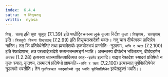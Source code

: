 ```yaml
---
index:  6.4.4
sutra:  न तिसृचतसृ
vritti:  nyasa
---
```


`तिसृ, चतसृ` इति `सुपां सुलुक्` (7.1.39) इति षष्ठीद्विवचनस्य लुकं कृत्वा निर्देशः कृतः। `तिसृणाम्, चतसृणाम्` इति। `त्रिचतुरोः स्त्रियां तिसृचतसृ` (7.2.99) इति तिसृचतस्रादेशौ भवतः। ननु चात्र दीर्घत्वस्य प्राप्तिरेव नास्ति। तत् किं प्रतिषेधेनेति? तथा ह्यत्रादेशयोः कृतयोरुभयं प्राप्नोति--नुडागमः, `अचि र ऋतः` (7.2.100) इति रेफादेशश्च, तत्र परत्वाद्रेफादेशे सत्यनजन्तमङ्गं भवति। अजन्तस्य दीर्घत्वेन भवितव्यम्, दीर्घग्रहणेन `अचश्च` (1.2.28) इत्यस्या उपस्थापितत्वादित्यत आह--`इदमेव` इत्यादि। यद्यत्र रेफादेशः स्यादयं प्रतिषेधो न कृतः स्यात्, कृतश्च, तस्मादयं प्रतिषेधो ज्ञापयति--`अचि र ऋतः` (7.2.100) इत्यस्मात् पूर्वविप्रतिषेधेन नुडागमो भवतीति। तेन `नुमचिरऋत ज्वद्भावेभ्यो नुड् भवति पूर्वविप्रतिषेधेन` इत्येतदुक्तं भवति।।

